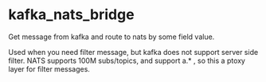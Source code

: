 # kafka_nats_bridge
Get message from kafka and route to nats by some field value.

Used when you need filter message, but kafka does not support server side filter. NATS supports 100M subs/topics, and support a.* ,  so this a ptoxy layer for filter messages.
